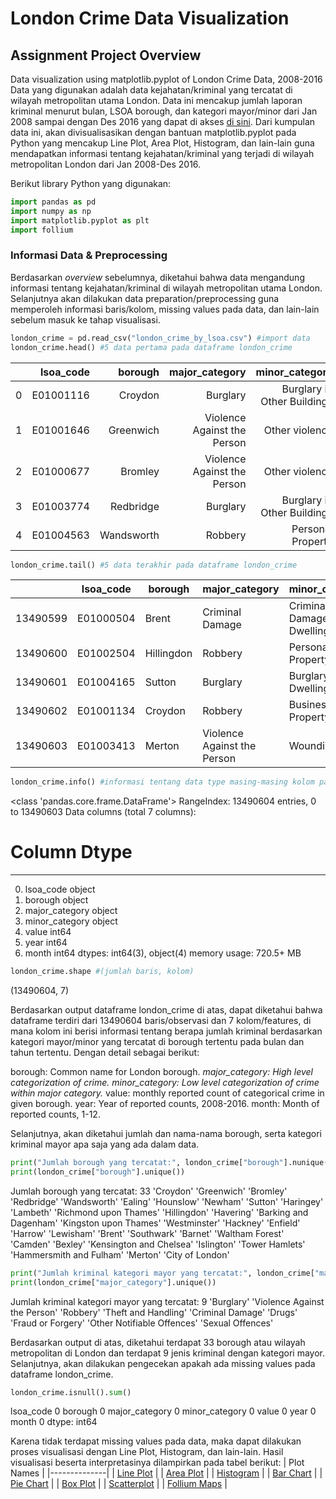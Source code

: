 # London Crime Data Visualization
## Assignment Project Overview

Data visualization using matplotlib.pyplot of London Crime Data, 2008-2016
Data yang digunakan adalah data kejahatan/kriminal yang tercatat di wilayah metropolitan utama London. Data ini mencakup jumlah laporan kriminal menurut bulan, LSOA borough, dan kategori mayor/minor dari Jan 2008 sampai dengan Des 2016 yang dapat di akses [di sini](https://www.kaggle.com/jboysen/london-crime). Dari kumpulan data ini, akan divisualisasikan dengan bantuan matplotlib.pyplot pada Python yang mencakup Line Plot, Area Plot, Histogram, dan lain-lain guna mendapatkan informasi tentang kejahatan/kriminal yang terjadi di wilayah metropolitan London dari Jan 2008-Des 2016.

Berikut library Python yang digunakan:
```python
import pandas as pd
import numpy as np
import matplotlib.pyplot as plt
import follium
```

### Informasi Data & Preprocessing

Berdasarkan _overview_ sebelumnya, diketahui bahwa data mengandung informasi tentang kejahatan/kriminal di wilayah metropolitan utama London. Selanjutnya akan dilakukan data preparation/preprocessing guna memperoleh informasi baris/kolom, missing values pada data, dan lain-lain sebelum masuk ke tahap visualisasi.
```python
london_crime = pd.read_csv("london_crime_by_lsoa.csv") #import data
london_crime.head() #5 data pertama pada dataframe london_crime
```
|   | lsoa_code |    borough |              major_category |              minor_category | value | year | month |
|--:|----------:|-----------:|----------------------------:|----------------------------:|------:|-----:|-------|
| 0 | E01001116 |    Croydon |                    Burglary | Burglary in Other Buildings |     0 | 2016 |    11 |
| 1 | E01001646 |  Greenwich | Violence Against the Person |              Other violence |     0 | 2016 |    11 |
| 2 | E01000677 |    Bromley | Violence Against the Person |              Other violence |     0 | 2015 |     5 |
| 3 | E01003774 |  Redbridge |                    Burglary | Burglary in Other Buildings |     0 | 2016 |     3 |
| 4 | E01004563 | Wandsworth |                     Robbery |           Personal Property |     0 | 2008 |     6 |

```python
london_crime.tail() #5 data terakhir pada dataframe london_crime
```
|          | lsoa_code | borough    | major_category              | minor_category              | value | year | month |
|----------|-----------|------------|-----------------------------|-----------------------------|-------|------|-------|
| 13490599 | E01000504 | Brent      | Criminal Damage             | Criminal Damage To Dwelling | 0     | 2015 | 2     |
| 13490600 | E01002504 | Hillingdon | Robbery                     | Personal Property           | 1     | 2015 | 6     |
| 13490601 | E01004165 | Sutton     | Burglary                    | Burglary in a Dwelling      | 0     | 2011 | 2     |
| 13490602 | E01001134 | Croydon    | Robbery                     | Business Property           | 0     | 2011 | 5     |
| 13490603 | E01003413 | Merton     | Violence Against the Person | Wounding/GBH                | 0     | 2015 | 6     |

```python
london_crime.info() #informasi tentang data type masing-masing kolom pada dataframe
```
<class 'pandas.core.frame.DataFrame'>
RangeIndex: 13490604 entries, 0 to 13490603
Data columns (total 7 columns):
 #   Column          Dtype 
---  ------          ----- 
 0.   lsoa_code       object 
 1.   borough         object
 2.   major_category  object
 3.   minor_category  object
 4.   value           int64 
 5.   year            int64 
 6.   month           int64 
dtypes: int64(3), object(4)
memory usage: 720.5+ MB

```python
london_crime.shape #(jumlah baris, kolom)
```
(13490604, 7)

Berdasarkan output dataframe london_crime di atas, dapat diketahui bahwa dataframe terdiri dari 13490604 baris/observasi dan 7 kolom/features, di mana kolom ini berisi informasi tentang berapa jumlah kriminal berdasarkan kategori mayor/minor yang tercatat di borough tertentu pada bulan dan tahun tertentu. Dengan detail sebagai berikut:

borough: Common name for London borough.
_major_category: High level categorization of crime._
_minor_category: Low level categorization of crime within major category._
value: monthly reported count of categorical crime in given borough.
year: Year of reported counts, 2008-2016.
month: Month of reported counts, 1-12.

Selanjutnya, akan diketahui jumlah dan nama-nama borough, serta kategori kriminal mayor apa saja yang ada dalam data.

```python
print("Jumlah borough yang tercatat:", london_crime["borough"].nunique())
print(london_crime["borough"].unique())
```
Jumlah borough yang tercatat: 33
'Croydon' 'Greenwich' 'Bromley' 'Redbridge' 'Wandsworth' 'Ealing'
 'Hounslow' 'Newham' 'Sutton' 'Haringey' 'Lambeth' 'Richmond upon Thames'
 'Hillingdon' 'Havering' 'Barking and Dagenham' 'Kingston upon Thames'
 'Westminster' 'Hackney' 'Enfield' 'Harrow' 'Lewisham' 'Brent' 'Southwark'
 'Barnet' 'Waltham Forest' 'Camden' 'Bexley' 'Kensington and Chelsea'
 'Islington' 'Tower Hamlets' 'Hammersmith and Fulham' 'Merton'
 'City of London'
 
 ```python
 print("Jumlah kriminal kategori mayor yang tercatat:", london_crime["major_category"].nunique())
print(london_crime["major_category"].unique())
```
Jumlah kriminal kategori mayor yang tercatat: 9
'Burglary' 'Violence Against the Person' 'Robbery' 'Theft and Handling'
 'Criminal Damage' 'Drugs' 'Fraud or Forgery' 'Other Notifiable Offences'
 'Sexual Offences'
 
Berdasarkan output di atas, diketahui terdapat 33 borough atau wilayah metropolitan di London dan terdapat 9 jenis kriminal dengan kategori mayor.
Selanjutnya, akan dilakukan pengecekan apakah ada missing values pada dataframe london_crime.

```python
london_crime.isnull().sum()
```
lsoa_code         0
borough           0
major_category    0
minor_category    0
value             0
year              0
month             0
dtype: int64


Karena tidak terdapat missing values pada data, maka dapat dilakukan proses visualisasi dengan Line Plot, Histogram, dan lain-lain. Hasil visualisasi beserta interpretasinya dilampirkan pada tabel berikut:
| Plot Names   |
|--------------|
| [Line Plot](https://github.com/shavirazh/london-crime-data-visualization/blob/main/PYTN_Assgn_1_KS03_ShaviraZhalsabilla/Line-Plot.ipynb)    |
| [Area Plot](https://github.com/shavirazh/london-crime-data-visualization/blob/main/PYTN_Assgn_1_KS03_ShaviraZhalsabilla/Area-Plot.ipynb)    |
| [Histogram](https://github.com/shavirazh/london-crime-data-visualization/blob/main/PYTN_Assgn_1_KS03_ShaviraZhalsabilla/Histogram.ipynb)    |
| [Bar Chart](https://github.com/shavirazh/london-crime-data-visualization/blob/main/PYTN_Assgn_1_KS03_ShaviraZhalsabilla/Bar-Chart.ipynb)    |
| [Pie Chart](https://github.com/shavirazh/london-crime-data-visualization/blob/main/PYTN_Assgn_1_KS03_ShaviraZhalsabilla/Pie-Chart.ipynb)    |
| [Box Plot](https://github.com/shavirazh/london-crime-data-visualization/blob/main/PYTN_Assgn_1_KS03_ShaviraZhalsabilla/Box-Plot.ipynb)     |
| [Scatterplot](https://github.com/shavirazh/london-crime-data-visualization/blob/main/PYTN_Assgn_1_KS03_ShaviraZhalsabilla/Scatterplot.ipynb)  |
| [Follium Maps](https://github.com/shavirazh/london-crime-data-visualization/blob/main/PYTN_Assgn_1_KS03_ShaviraZhalsabilla/Follium-Maps.ipynb) |
